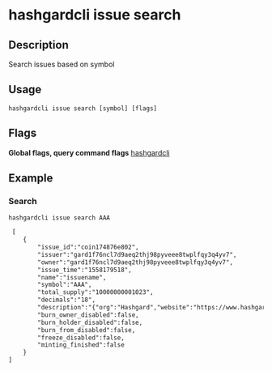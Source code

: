 # hashgardcli issue search

## Description
Search issues based on symbol

## Usage
```shell
hashgardcli issue search [symbol] [flags]
```
## Flags

**Global flags, query command flags** [hashgardcli](../README.md)

## Example

### Search
```shell
hashgardcli issue search AAA
```
```txt
 [
    {
        "issue_id":"coin174876e802",
        "issuer":"gard1f76ncl7d9aeq2thj98pyveee8twplfqy3q4yv7",
        "owner":"gard1f76ncl7d9aeq2thj98pyveee8twplfqy3q4yv7",
        "issue_time":"1558179518",
        "name":"issuename",
        "symbol":"AAA",
        "total_supply":"10000000001023",
        "decimals":"18",
        "description":"{"org":"Hashgard","website":"https://www.hashgard.com","logo":"https://cdn.hashgard.com/static/logo.2d949f3d.png","intro":"This is a description of the project"}",
        "burn_owner_disabled":false,
        "burn_holder_disabled":false,
        "burn_from_disabled":false,
        "freeze_disabled":false,
        "minting_finished":false
    }
]

```

